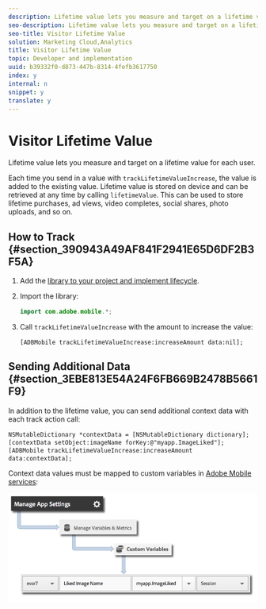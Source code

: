 ```yaml
---
description: Lifetime value lets you measure and target on a lifetime value for each user.
seo-description: Lifetime value lets you measure and target on a lifetime value for each user.
seo-title: Visitor Lifetime Value
solution: Marketing Cloud,Analytics
title: Visitor Lifetime Value
topic: Developer and implementation
uuid: b39332f0-d873-447b-8314-4fefb3617750
index: y
internal: n
snippet: y
translate: y
---
```


# Visitor Lifetime Value

Lifetime value lets you measure and target on a lifetime value for each user.

Each time you send in a value with `trackLifetimeValueIncrease`, the value is added to the existing value. Lifetime value is stored on device and can be retrieved at any time by calling `lifetimeValue`. This can be used to store lifetime purchases, ad views, video completes, social shares, photo uploads, and so on.

## How to Track {#section_390943A49AF841F2941E65D6DF2B3F5A}

1. Add the [library to your project and implement lifecycle](../getting_started/dev_qs.md#concept_13176B6E37F547D6935E37125F457972). 
1. Import the library: 

   ```java
   import com.adobe.mobile.*;
   ```

1. Call `trackLifetimeValueIncrease` with the amount to increase the value: 

   ```
   [ADBMobile trackLifetimeValueIncrease:increaseAmount data:nil];
   ```

## Sending Additional Data {#section_3EBE813E54A24F6FB669B2478B5661F9}

In addition to the lifetime value, you can send additional context data with each track action call:

```
NSMutableDictionary *contextData = [NSMutableDictionary dictionary]; 
[contextData setObject:imageName forKey:@"myapp.ImageLiked"]; 
[ADBMobile trackLifetimeValueIncrease:increaseAmount data:contextData];
```

Context data values must be mapped to custom variables in [Adobe Mobile services](https://mobilemarketing.adobe.com): 

![](assets/map-variable-context-ltv.png)  